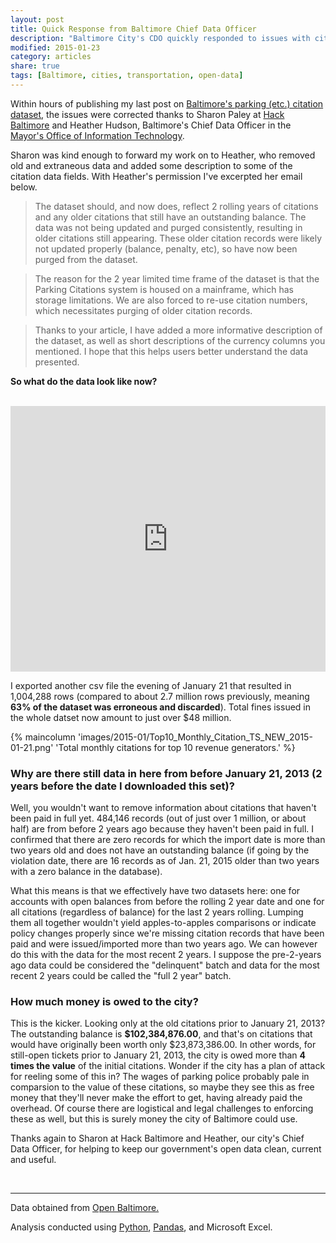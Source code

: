 ```yaml
---
layout: post
title: Quick Response from Baltimore Chief Data Officer
description: "Baltimore City's CDO quickly responded to issues with citation data."
modified: 2015-01-23
category: articles
share: true
tags: [Baltimore, cities, transportation, open-data]
---
```


Within hours of publishing my last post on <a href='{{ site.url }}/articles/Baltimores-Lost-Traffic-Camera-Revenue/'>Baltimore's parking (etc.) citation dataset</a>, the issues were corrected thanks to Sharon Paley at <a href='http://www.hackbaltimore.org'>Hack Baltimore</a> and Heather Hudson, Baltimore's Chief Data Officer in the <a href='http://moit.baltimorecity.gov/Home.aspx'>Mayor's Office of Information Technology</a>. <!--more-->

Sharon was kind enough to forward my work on to Heather, who removed old and extraneous data and added some description to some of the citation data fields.  With Heather's permission I've excerpted her email below.

> The dataset should, and now does, reflect 2 rolling years of citations and any older citations that still have an outstanding balance. The data was not being updated and purged consistently, resulting in older citations still appearing. These older citation records were likely not updated properly (balance, penalty, etc), so have now been purged from the dataset.

> The reason for the 2 year  limited time frame of the dataset is that the Parking Citations system is housed on a mainframe, which has storage limitations. We are also forced to re-use citation numbers, which necessitates purging of older citation records.

> Thanks to your article, I have added a more informative description of the dataset, as well as short descriptions of the currency columns you mentioned. I hope that this helps users better understand the data presented.

**So what do the data look like now?**

<br>

<iframe width="100%" title="Parking Citations" height="425px" src="https://data.baltimorecity.gov/w/n4ma-fj3m/ta62-x9wp?cur=i5SwBTR0Hvd&from=root" frameborder="0" scrolling="no"></iframe>

I exported another csv file the evening of January 21 that resulted in 1,004,288 rows (compared to about 2.7 million rows previously, meaning **63% of the dataset was erroneous and discarded**).  Total fines issued in the whole datset now amount to just over $48 million.  

{% maincolumn 'images/2015-01/Top10_Monthly_Citation_TS_NEW_2015-01-21.png' 'Total monthly citations for top 10 revenue generators.' %}

### Why are there still data in here from before January 21, 2013 (2 years before the date I downloaded this set)? 

Well, you wouldn't want to remove information about citations that haven't been paid in full yet.  484,146 records (out of just over 1 million, or about half) are from before 2 years ago because they haven't been paid in full.  I confirmed that there are zero records for which the import date is more than two years old and does not have an outstanding balance (if going by the violation date, there are 16 records as of Jan. 21, 2015 older than two years with a zero balance in the database).  

What this means is that we effectively have two datasets here: one for accounts with open balances from before the rolling 2 year date and one for all citations (regardless of balance) for the last 2 years rolling.  Lumping them all together wouldn't yield apples-to-apples comparisons or indicate policy changes properly since we're missing citation records that have been paid and were issued/imported more than two years ago.  We can however do this with the data for the most recent 2 years.  I suppose the pre-2-years ago data could be considered the "delinquent" batch and data for the most recent 2 years could be called the "full 2 year" batch.

### How much money is owed to the city?

This is the kicker.  Looking only at the old citations prior to January 21, 2013?  The outstanding balance is **$102,384,876.00**, and that's on citations that would have originally been worth only $23,873,386.00.  In other words, for still-open tickets prior to January 21, 2013, the city is owed more than **4 times the value** of the initial citations.  Wonder if the city has a plan of attack for reeling some of this in?  The wages of parking police probably pale in comparsion to the value of these citations, so maybe they see this as free money that they'll never make the effort to get, having already paid the overhead. Of course there are logistical and legal challenges to enforcing these as well, but this is surely money the city of Baltimore could use.

Thanks again to Sharon at Hack Baltimore and Heather, our city's Chief Data Officer, for helping to keep our government's open data clean, current and useful.

<br>

---

<p style="width: 100%; font-style: italic;">

Data obtained from <a href='http://data.baltimorecity.gov/'>Open Baltimore.</a><br>

Analysis conducted using <a href='http://www.python.org'>Python</a>, <a href='http://pandas.pydata.org'>Pandas</a>, and Microsoft Excel.


